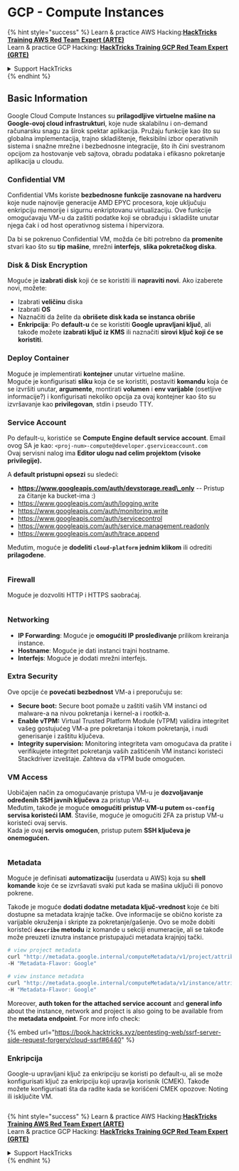 # GCP - Compute Instances

{% hint style="success" %}
Learn & practice AWS Hacking:<img src="../../../../.gitbook/assets/image (1).png" alt="" data-size="line">[**HackTricks Training AWS Red Team Expert (ARTE)**](https://training.hacktricks.xyz/courses/arte)<img src="../../../../.gitbook/assets/image (1).png" alt="" data-size="line">\
Learn & practice GCP Hacking: <img src="../../../../.gitbook/assets/image (2).png" alt="" data-size="line">[**HackTricks Training GCP Red Team Expert (GRTE)**<img src="../../../../.gitbook/assets/image (2).png" alt="" data-size="line">](https://training.hacktricks.xyz/courses/grte)

<details>

<summary>Support HackTricks</summary>

* Check the [**subscription plans**](https://github.com/sponsors/carlospolop)!
* **Join the** 💬 [**Discord group**](https://discord.gg/hRep4RUj7f) or the [**telegram group**](https://t.me/peass) or **follow** us on **Twitter** 🐦 [**@hacktricks\_live**](https://twitter.com/hacktricks\_live)**.**
* **Share hacking tricks by submitting PRs to the** [**HackTricks**](https://github.com/carlospolop/hacktricks) and [**HackTricks Cloud**](https://github.com/carlospolop/hacktricks-cloud) github repos.

</details>
{% endhint %}

## Basic Information

Google Cloud Compute Instances su **prilagodljive virtuelne mašine na Google-ovoj cloud infrastrukturi**, koje nude skalabilnu i on-demand računarsku snagu za širok spektar aplikacija. Pružaju funkcije kao što su globalna implementacija, trajno skladištenje, fleksibilni izbor operativnih sistema i snažne mrežne i bezbednosne integracije, što ih čini svestranom opcijom za hostovanje veb sajtova, obradu podataka i efikasno pokretanje aplikacija u cloudu.

### Confidential VM

Confidential VMs koriste **bezbednosne funkcije zasnovane na hardveru** koje nude najnovije generacije AMD EPYC procesora, koje uključuju enkripciju memorije i sigurnu enkriptovanu virtualizaciju. Ove funkcije omogućavaju VM-u da zaštiti podatke koji se obrađuju i skladište unutar njega čak i od host operativnog sistema i hipervizora.

Da bi se pokrenuo Confidential VM, možda će biti potrebno da **promenite** stvari kao što su **tip** **mašine**, mrežni **interfejs**, **slika pokretačkog diska**.

### Disk & Disk Encryption

Moguće je **izabrati disk** koji će se koristiti ili **napraviti novi**. Ako izaberete novi, možete:

* Izabrati **veličinu** diska
* Izabrati **OS**
* Naznačiti da želite da **obrišete disk kada se instanca obriše**
* **Enkripcija**: Po **default-u** će se koristiti **Google upravljani ključ**, ali takođe možete **izabrati ključ iz KMS** ili naznačiti **sirovi ključ koji će se koristiti**.

### Deploy Container

Moguće je implementirati **kontejner** unutar virtuelne mašine.\
Moguće je konfigurisati **sliku** koja će se koristiti, postaviti **komandu** koja će se izvršiti unutar, **argumente**, montirati **volumen** i **env varijable** (osetljive informacije?) i konfigurisati nekoliko opcija za ovaj kontejner kao što su izvršavanje kao **privilegovan**, stdin i pseudo TTY.

### Service Account

Po default-u, koristiće se **Compute Engine default service account**. Email ovog SA je kao: `<proj-num>-compute@developer.gserviceaccount.com`\
Ovaj servisni nalog ima **Editor ulogu nad celim projektom (visoke privilegije).**

A **default pristupni opsezi** su sledeći:

* **https://www.googleapis.com/auth/devstorage.read\_only** -- Pristup za čitanje ka bucket-ima :)
* https://www.googleapis.com/auth/logging.write
* https://www.googleapis.com/auth/monitoring.write
* https://www.googleapis.com/auth/servicecontrol
* https://www.googleapis.com/auth/service.management.readonly
* https://www.googleapis.com/auth/trace.append

Međutim, moguće je **dodeliti `cloud-platform` jednim klikom** ili odrediti **prilagođene**.

<figure><img src="../../../../.gitbook/assets/image (327).png" alt=""><figcaption></figcaption></figure>

### Firewall

Moguće je dozvoliti HTTP i HTTPS saobraćaj.

<figure><img src="../../../../.gitbook/assets/image (326).png" alt=""><figcaption></figcaption></figure>

### Networking

* **IP Forwarding**: Moguće je **omogućiti IP prosleđivanje** prilikom kreiranja instance.
* **Hostname**: Moguće je dati instanci trajni hostname.
* **Interfejs**: Moguće je dodati mrežni interfejs.

### Extra Security

Ove opcije će **povećati bezbednost** VM-a i preporučuju se:

* **Secure boot:** Secure boot pomaže u zaštiti vaših VM instanci od malware-a na nivou pokretanja i kernel-a i rootkit-a.
* **Enable vTPM:** Virtual Trusted Platform Module (vTPM) validira integritet vašeg gostujućeg VM-a pre pokretanja i tokom pokretanja, i nudi generisanje i zaštitu ključeva.
* **Integrity supervision:** Monitoring integriteta vam omogućava da pratite i verifikujete integritet pokretanja vaših zaštićenih VM instanci koristeći Stackdriver izveštaje. Zahteva da vTPM bude omogućen.

### VM Access

Uobičajen način za omogućavanje pristupa VM-u je **dozvoljavanje određenih SSH javnih ključeva** za pristup VM-u.\
Međutim, takođe je moguće **omogućiti pristup VM-u putem `os-config` servisa koristeći IAM**. Štaviše, moguće je omogućiti 2FA za pristup VM-u koristeći ovaj servis.\
Kada je ovaj **servis** **omogućen**, pristup putem **SSH ključeva je onemogućen.**

<figure><img src="../../../../.gitbook/assets/image (328).png" alt=""><figcaption></figcaption></figure>

### Metadata

Moguće je definisati **automatizaciju** (userdata u AWS) koja su **shell komande** koje će se izvršavati svaki put kada se mašina uključi ili ponovo pokrene.

Takođe je moguće **dodati dodatne metadata ključ-vrednost** koje će biti dostupne sa metadata krajnje tačke. Ove informacije se obično koriste za varijable okruženja i skripte za pokretanje/gašenje. Ovo se može dobiti koristeći **`describe` metodu** iz komande u sekciji enumeracije, ali se takođe može preuzeti iznutra instance pristupajući metadata krajnjoj tački.
```bash
# view project metadata
curl "http://metadata.google.internal/computeMetadata/v1/project/attributes/?recursive=true&alt=text" \
-H "Metadata-Flavor: Google"

# view instance metadata
curl "http://metadata.google.internal/computeMetadata/v1/instance/attributes/?recursive=true&alt=text" \
-H "Metadata-Flavor: Google"
```
Moreover, **auth token for the attached service account** and **general info** about the instance, network and project is also going to be available from the **metadata endpoint**. For more info check:

{% embed url="https://book.hacktricks.xyz/pentesting-web/ssrf-server-side-request-forgery/cloud-ssrf#6440" %}

### Enkripcija

Google-u upravljani ključ za enkripciju se koristi po default-u, ali se može konfigurisati ključ za enkripciju koji upravlja korisnik (CMEK). Takođe možete konfigurisati šta da radite kada se korišćeni CMEK opozove: Noting ili isključite VM.

<figure><img src="../../../../.gitbook/assets/image (329).png" alt=""><figcaption></figcaption></figure>

{% hint style="success" %}
Learn & practice AWS Hacking:<img src="../../../../.gitbook/assets/image (1).png" alt="" data-size="line">[**HackTricks Training AWS Red Team Expert (ARTE)**](https://training.hacktricks.xyz/courses/arte)<img src="../../../../.gitbook/assets/image (1).png" alt="" data-size="line">\
Learn & practice GCP Hacking: <img src="../../../../.gitbook/assets/image (2).png" alt="" data-size="line">[**HackTricks Training GCP Red Team Expert (GRTE)**<img src="../../../../.gitbook/assets/image (2).png" alt="" data-size="line">](https://training.hacktricks.xyz/courses/grte)

<details>

<summary>Support HackTricks</summary>

* Check the [**subscription plans**](https://github.com/sponsors/carlospolop)!
* **Join the** 💬 [**Discord group**](https://discord.gg/hRep4RUj7f) or the [**telegram group**](https://t.me/peass) or **follow** us on **Twitter** 🐦 [**@hacktricks\_live**](https://twitter.com/hacktricks\_live)**.**
* **Share hacking tricks by submitting PRs to the** [**HackTricks**](https://github.com/carlospolop/hacktricks) and [**HackTricks Cloud**](https://github.com/carlospolop/hacktricks-cloud) github repos.

</details>
{% endhint %}

